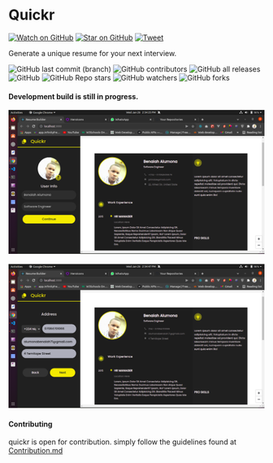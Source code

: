 # Quickr

[![Watch on GitHub](https://img.shields.io/github/watchers/benrobo/quickr.svg?style=social)](https://github.com/benrobo/quickr/watchers)
[![Star on GitHub](https://img.shields.io/github/stars/benrobo/quickr.svg?style=social)](https://github.com/benrobo/quickr/stargazers)
[![Tweet](https://img.shields.io/twitter/url/https/github.com/benrobo/quickr.svg?style=social)](https://twitter.com/intent/tweet?text=Check%20out%20quickr!%20%E2%9C%A8%20An%20accessible,%20open-source%20markdown%20editor%20for%20any%20user%20E2%9C%A8%20https://github.com/benrobo/quickr%20%F0%9F%A4%97)

Generate a unique resume for your next interview.
<br />

![GitHub last commit (branch)](https://img.shields.io/github/last-commit/benrobo/quickr/main?style=for-the-badge)
![GitHub contributors](https://img.shields.io/github/contributors/benrobo/quickr?style=for-the-badge)
![GitHub all releases](https://img.shields.io/github/downloads/benrobo/quickr/total?style=for-the-badge)
![GitHub](https://img.shields.io/github/license/benrobo/quickr?style=for-the-badge)
![GitHub Repo stars](https://img.shields.io/github/stars/benrobo/quickr?style=for-the-badge)
![GitHub watchers](https://img.shields.io/github/watchers/benrobo/quickr?style=for-the-badge)
![GitHub forks](https://img.shields.io/github/forks/benrobo/quickr?style=for-the-badge)

#### Development build is still in progress.

<img src="https://raw.githubusercontent.com/Benrobo/quickr/main/readmeImg/quickr1.png" />

<br />
<br />

<img src="https://raw.githubusercontent.com/Benrobo/quickr/main/readmeImg/quickr2.png" />

#### Contributing

quickr is open for contribution. simply follow the guidelines found at [Contribution.md](https://github.com/Benrobo/quickr/blob/main/Contributing.md)
